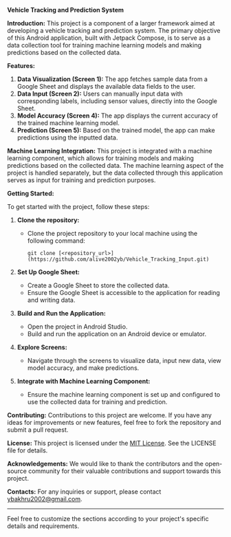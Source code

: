 **Vehicle Tracking and Prediction System**

**Introduction:**
This project is a component of a larger framework aimed at developing a vehicle tracking and prediction system. The primary objective of this Android application, built with Jetpack Compose, is to serve as a data collection tool for training machine learning models and making predictions based on the collected data.

**Features:**

1. **Data Visualization (Screen 1):** The app fetches sample data from a Google Sheet and displays the available data fields to the user.
2. **Data Input (Screen 2):** Users can manually input data with corresponding labels, including sensor values, directly into the Google Sheet.
3. **Model Accuracy (Screen 4):** The app displays the current accuracy of the trained machine learning model.
4. **Prediction (Screen 5):** Based on the trained model, the app can make predictions using the inputted data.

**Machine Learning Integration:**
This project is integrated with a machine learning component, which allows for training models and making predictions based on the collected data. The machine learning aspect of the project is handled separately, but the data collected through this application serves as input for training and prediction purposes.

**Getting Started:**

To get started with the project, follow these steps:

1. **Clone the repository:** 
   - Clone the project repository to your local machine using the following command:
     ```
     git clone [<repository_url>](https://github.com/alive2002yb/Vehicle_Tracking_Input.git)
     ```

2. **Set Up Google Sheet:**
   - Create a Google Sheet to store the collected data.
   - Ensure the Google Sheet is accessible to the application for reading and writing data.

3. **Build and Run the Application:**
   - Open the project in Android Studio.
   - Build and run the application on an Android device or emulator.
   
4. **Explore Screens:**
   - Navigate through the screens to visualize data, input new data, view model accuracy, and make predictions.

5. **Integrate with Machine Learning Component:**
   - Ensure the machine learning component is set up and configured to use the collected data for training and prediction.

**Contributing:**
Contributions to this project are welcome. If you have any ideas for improvements or new features, feel free to fork the repository and submit a pull request.

**License:**
This project is licensed under the [MIT License](https://sites.google.com/view/aliveyblicensepolicy/home). See the LICENSE file for details.

**Acknowledgements:**
We would like to thank the contributors and the open-source community for their valuable contributions and support towards this project.

**Contacts:**
For any inquiries or support, please contact ybakhru2002@gmail.com.

---
Feel free to customize the sections according to your project's specific details and requirements.

